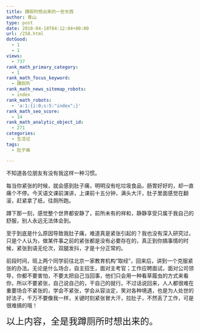 ```yaml
---
title: 蹲厕时想出来的一些东西
author: 青山
type: post
date: 2018-04-18T04:12:04+00:00
url: /258.html
dotGood:
  - 1
  - 1
views:
  - 737
rank_math_primary_category:
  - 1
rank_math_focus_keyword:
  - 蹲厕所
rank_math_news_sitemap_robots:
  - index
rank_math_robots:
  - 'a:1:{i:0;s:5:"index";}'
rank_math_seo_score:
  - 14
rank_math_analytic_object_id:
  - 271
categories:
  - 生活记
tags:
  - 肚子痛

---
```

不知道各位朋友有没有我这样一种习惯。

每当你紧张的时候，就会感到肚子痛，明明没有吃垃圾食品，肠胃好好的，却一直痛个不停。今天语文课前演讲，上课前十五分钟，满头大汗，肚子里面感觉在翻滚，赶紧拿了纸，往厕所跑。

蹲下那一刻，感觉整个世界都安静了，前所未有的祥和，静静享受只属于我自己的舒服，别人永远无法体会到。

至于到底是什么原因导致我肚子痛，难道真是紧张引起的？我也没有深入研究过，只是个人认为，做某件事之前的紧张都是没有必要存在的，真正到你搞事情的时候，紧张到语无伦次，双腿发抖，才是十分正常的。

前段时间，班上两个同学前往北京一家教育机构“取经”，回来后，讲到一个克服紧张的办法。无论是什么场合，自主招生，面对主考官；工作应聘面试，面对公司领导，你都不要害怕，不要太把自己当回事，他们只会用一种看草履虫的方式来看你，所以不要紧张，自己说自己的，干自己的就行。不过话说回来，人人都很难在重要场合不紧张的，学会不紧张，学会从容淡定，笑对各种境遇，也是为人处世的好法子，千万不要像我一样，关键时刻紧张冒大汗，拉肚子，不然丢了工作，可是很难搞的哦！

<span style="font-family: 'arial black', sans-serif; font-size: 18pt;">以上内容，全是我蹲厕所时想出来的。</span>